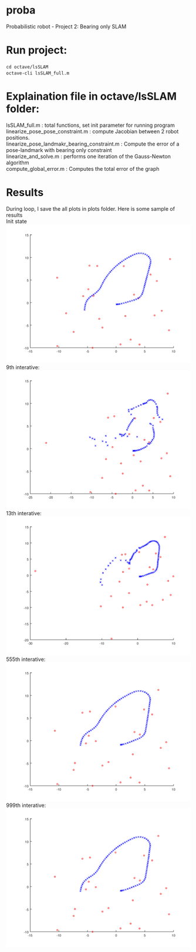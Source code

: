# proba
Probabilistic robot - Project 2: Bearing only SLAM  

# Run project:
`cd octave/lsSLAM`  
`octave-cli lsSLAM_full.m`  
# Explaination file in octave/lsSLAM folder:
lsSLAM_full.m : total functions, set init parameter for running program  
linearize_pose_pose_constraint.m : compute Jacobian between 2 robot positions.  
linearize_pose_landmakr_bearing_constraint.m : Compute the error of a pose-landmark with bearing only constraint  
linearize_and_solve.m : performs one iteration of the Gauss-Newton algorithm  
compute_global_error.m : Computes the total error of the graph  

# Results
During loop, I save the all plots in plots folder. Here is some sample of results  
Init state  
![alt text](https://github.com/DavidNguyen95/proba/blob/main/plots/lsslam_000.png)
9th interative:  
![alt text](https://github.com/DavidNguyen95/proba/blob/main/plots/lsslam_009.png)
13th interative:  
![alt text](https://github.com/DavidNguyen95/proba/blob/main/plots/lsslam_013.png)
555th interative:  
![alt text](https://github.com/DavidNguyen95/proba/blob/main/plots/lsslam_555.png)
999th interative:  
![alt text](https://github.com/DavidNguyen95/proba/blob/main/plots/lsslam_998.png)




